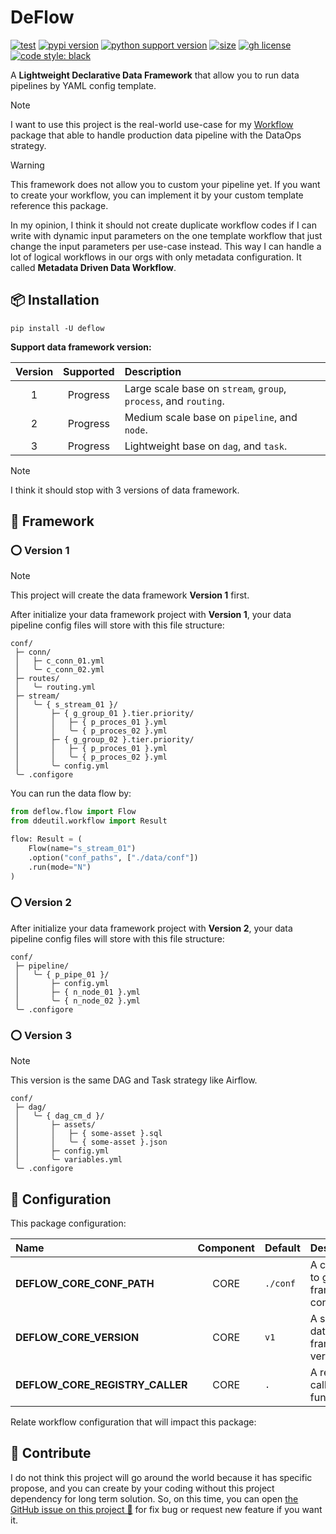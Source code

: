 # DeFlow

[![test](https://github.com/ddeutils/deflow/actions/workflows/tests.yml/badge.svg?branch=main)](https://github.com/ddeutils/deflow/actions/workflows/tests.yml)
[![pypi version](https://img.shields.io/pypi/v/deflow)](https://pypi.org/project/deflow/)
[![python support version](https://img.shields.io/pypi/pyversions/deflow)](https://pypi.org/project/deflow/)
[![size](https://img.shields.io/github/languages/code-size/ddeutils/deflow)](https://github.com/ddeutils/deflow)
[![gh license](https://img.shields.io/github/license/ddeutils/deflow)](https://github.com/ddeutils/deflow/blob/main/LICENSE)
[![code style: black](https://img.shields.io/badge/code%20style-black-000000.svg)](https://github.com/psf/black)

A **Lightweight Declarative Data Framework** that allow you to run data pipelines
by YAML config template.

> [!NOTE]
> I want to use this project is the real-world use-case for my [Workflow](https://github.com/ddeutils/ddeutil-workflow)
> package that able to handle production data pipeline with the DataOps strategy.

> [!WARNING]
> This framework does not allow you to custom your pipeline yet. If you want to
> create your workflow, you can implement it by your custom template reference this
> package.

In my opinion, I think it should not create duplicate workflow codes if I can
write with dynamic input parameters on the one template workflow that just change
the input parameters per use-case instead.
This way I can handle a lot of logical workflows in our orgs with only metadata
configuration. It called **Metadata Driven Data Workflow**.

## 📦 Installation

```shell
pip install -U deflow
```

**Support data framework version:**

| Version | Supported | Description                                                      |
|:-------:|:---------:|:-----------------------------------------------------------------|
|    1    | Progress  | Large scale base on `stream`, `group`, `process`, and `routing`. |
|    2    | Progress  | Medium scale base on `pipeline`, and `node`.                     |
|    3    | Progress  | Lightweight base on `dag`, and `task`.                           |

> [!NOTE]
> I think it should stop with 3 versions of data framework.

## :dart: Framework

### ⭕ Version 1

> [!NOTE]
> This project will create the data framework **Version 1** first.

After initialize your data framework project with **Version 1**, your data pipeline
config files will store with this file structure:

```text
conf/
 ├─ conn/
 │   ├─ c_conn_01.yml
 │   ╰─ c_conn_02.yml
 ├─ routes/
 │   ╰─ routing.yml
 ├─ stream/
 │   ╰─ { s_stream_01 }/
 │       ├─ { g_group_01 }.tier.priority/
 │       │   ├─ { p_proces_01 }.yml
 │       │   ╰─ { p_proces_02 }.yml
 │       ├─ { g_group_02 }.tier.priority/
 │       │   ├─ { p_proces_01 }.yml
 │       │   ╰─ { p_proces_02 }.yml
 │       ╰─ config.yml
 ╰─ .configore
```

You can run the data flow by:

```python
from deflow.flow import Flow
from ddeutil.workflow import Result

flow: Result = (
    Flow(name="s_stream_01")
    .option("conf_paths", ["./data/conf"])
    .run(mode="N")
)
```

### ⭕ Version 2

After initialize your data framework project with **Version 2**, your data pipeline
config files will store with this file structure:

```text
conf/
 ├─ pipeline/
 │   ╰─ { p_pipe_01 }/
 │       ├─ config.yml
 │       ├─ { n_node_01 }.yml
 │       ╰─ { n_node_02 }.yml
 ╰─ .configore
```

### ⭕ Version 3

> [!NOTE]
> This version is the same DAG and Task strategy like Airflow.

```text
conf/
 ├─ dag/
 │   ╰─ { dag_cm_d }/
 │       ├─ assets/
 │       │   ├─ { some-asset }.sql
 │       │   ╰─ { some-asset }.json
 │       ├─ config.yml
 │       ╰─ variables.yml
 ╰─ .configore
```

## :cookie: Configuration

This package configuration:

| Name                            | Component | Default  | Description                                        |
|:--------------------------------|:---------:|:---------|:---------------------------------------------------|
| **DEFLOW_CORE_CONF_PATH**       |   CORE    | `./conf` | A config path to get data framework configuration. |
| **DEFLOW_CORE_VERSION**         |   CORE    | `v1`     | A specific data framework version.                 |
| **DEFLOW_CORE_REGISTRY_CALLER** |   CORE    | `.`      | A registry of caller function.                     |

Relate workflow configuration that will impact this package:

## 💬 Contribute

I do not think this project will go around the world because it has specific propose,
and you can create by your coding without this project dependency for long term
solution. So, on this time, you can open [the GitHub issue on this project 🙌](https://github.com/ddeutils/fastflow/issues)
for fix bug or request new feature if you want it.

